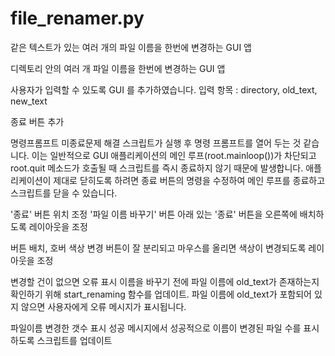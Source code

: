 # file_renamer.py
같은 텍스트가 있는 여러 개의 파일 이름을 한번에 변경하는 GUI 앱

디렉토리 안의 여러 개 파일 이름을 한번에 변경하는 GUI 앱

사용자가 입력할 수 있도록 GUI 를 추가하였습니다.
입력 항목 : directory, old_text, new_text

종료 버튼 추가

명령프롬프트 미종료문제 해결
스크립트가 실행 후 명령 프롬프트를 열어 두는 것 같습니다. 이는 일반적으로 GUI 애플리케이션의 메인 루프(root.mainloop())가 차단되고 root.quit 메소드가 호출될 때 스크립트를 즉시 종료하지 않기 때문에 발생합니다.
애플리케이션이 제대로 닫히도록 하려면 종료 버튼의 명령을 수정하여 메인 루프를 종료하고 스크립트를 닫을 수 있습니다.

'종료' 버튼 위치 조정
'파일 이름 바꾸기' 버튼 아래 있는 '종료' 버튼을 오른쪽에 배치하도록 레이아웃을 조정

버튼 배치, 호버 색상 변경
버튼이 잘 분리되고 마우스를 올리면 색상이 변경되도록 레이아웃을 조정

변경할 건이 없으면 오류 표시
이름을 바꾸기 전에 파일 이름에 old_text가 존재하는지 확인하기 위해 start_renaming 함수를 업데이트.
파일 이름에 old_text가 포함되어 있지 않으면 사용자에게 오류 메시지가 표시됩니다.

파일이름 변경한 갯수 표시
성공 메시지에서 성공적으로 이름이 변경된 파일 수를 표시하도록 스크립트를 업데이트

